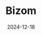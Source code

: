 ---  
layout: startup_page  
title: "Bizom"  
id: "bizom.com"  
permalink: "/bizombizom.com12182024/"  
website: "https://www.bizom.com/"  
funding_round: "Series B"  
funding_amount: "$12M"  
investors: "Pavestone, IndiaMART, other family offices"  
about: "Bizom is a SaaS platform that enhances sales efficiency, product distribution, and retailer-brand relationships in the retail industry. It serves over 600 retail brands across CPG, dairy, and FMCG sectors, digitizing their route-to-market operations and providing insights into product demand."  
markets: "SaaS, Retail, CPG, Dairy, FMCG, Enterprise Software, Information Technology, Retail Technology"  
hq: "Bangalore, Karnataka, India"  
founded_year: "2008"  
linkedin: "https://www.linkedin.com/company/mobisy-technologies-pvt-ltd"  
twitter: "https://twitter.com/get_bizom"  
instagram: ""  
facebook: "https://www.facebook.com/BizomSFA"  
crunchbase: "https://www.crunchbase.com/organization/mobisy"  
pitchbook: "https://pitchbook.com/profiles/company/160516-81"  

date_display: "18-Dec-2024"  
date: "2024-12-18"

# SEO Optimization  
meta_title: "Bizom - Series B Funding ($12M)"  
meta_description: "Bizom, Bizom is a SaaS platform that enhances sales efficiency, product distribution, and retailer-brand relationships in the retail industry. It serves over..."  
meta_keywords: "Bizom, SaaS, Retail, CPG, Dairy, FMCG, Enterprise Software, Information Technology, Retail Technology, Series B funding"  
canonical_url: "https://startup.projectstartups.com/bizombizom.com12182024/"  
---
